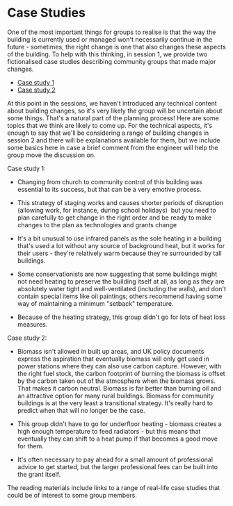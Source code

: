 # Case Studies

One of the most important things for groups to realise is that the way the building is currently used or managed won't necessarily continue in the future - sometimes, the right change is one that also changes these aspects of the building.  To help with this thinking, in session 1, we provide 
two fictionalised case studies describing community groups that made major changes. 


-	[Case study 1](https://drive.google.com/file/d/1iPCpDnj9qP79T_JkFsKyiQ0uw1FG4CWC/view?usp=sharing)
-	[Case study 2](https://drive.google.com/file/d/1iRqx5PpR0-fBM7iT4YJS0aIGgqiRrk5J/view?usp=sharing)


At this point in the sessions, we haven't introduced any technical content about building changes, so it's very likely the group will be uncertain about some things.  That's a natural part of the planning process!  Here are some topics that we think are likely to come up.  For the technical aspects, it's enough to say that we'll be considering a range of building changes in session 2 and there will be explanations available for them, but we include some basics here in case a brief comment from the engineer will help the group move the discussion on. 

Case study 1:

- Changing from church to community control of this building was essential to its success, but that can be a very emotive process.

- This strategy of staging works and causes shorter periods of disruption (allowing work, for instance, during school holidays)  but you need to plan carefully to get change in the right order and be ready to make changes to the plan as technologies and grants change

- It's a bit unusual to use infrared panels as the sole heating in a building that's used a lot without any source of background heat, but it works for their users - they're relatively warm because they're surrounded by tall buildings.  

- Some conservationists are now suggesting that some buildings might not need heating to preserve the building itself at all, as long as they are absolutely water tight and well-ventilated (including the walls), and don't contain special items like oil paintings; others recommend having some way of maintaining a minimum "setback" temperature.

- Because of the heating strategy, this group didn't go for lots of heat loss measures.

Case study 2:

- Biomass isn't allowed in built up areas, and UK policy documents express the aspiration that eventually biomass will only get used in power stations where they can also use carbon capture. However, with the right fuel stock, the carbon footprint of burning the biomass is offset by the carbon taken out of the atmosphere when the biomass grows.  That makes it carbon neutral.  Biomass is far better than burning oil and an attractive option for many rural buildings.  Biomass for community buildings is at the very least a transitional strategy.  It's really hard to predict when that will no longer be the case.

- This group didn't have to go for underfloor heating - biomass creates a high enough temperature to feed radiators - but this means that eventually they can shift to a heat pump if that becomes a good move for them.

- It's often necessary to pay ahead for a small amount of professional advice to get started, but the larger professional fees can be built into the grant itself.  

The reading materials include links to a range of real-life case studies that could be of interest to some group members.